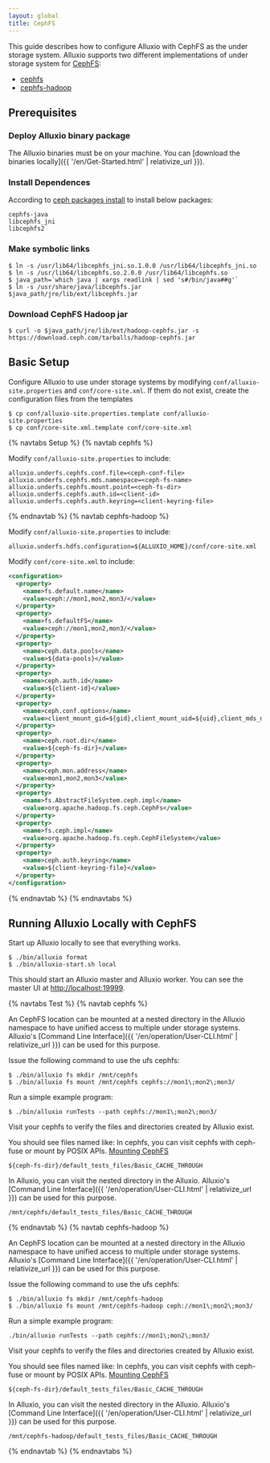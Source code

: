```yaml
---
layout: global
title: CephFS
---
```



This guide describes how to configure Alluxio with CephFS as the under storage system. Alluxio supports
two different implementations of under storage system for [CephFS](https://docs.ceph.com/en/latest/cephfs/):
- [cephfs](https://docs.ceph.com/en/latest/cephfs/api/libcephfs-java/)
- [cephfs-hadoop](https://docs.ceph.com/en/nautilus/cephfs/hadoop/)

## Prerequisites

### Deploy Alluxio binary package
The Alluxio binaries must be on your machine. You can 
[download the binaries locally]({{ '/en/Get-Started.html' | relativize_url }}).

### Install Dependences
According to [ceph packages install](https://docs.ceph.com/en/latest/install/get-packages/) to install below packages:

```
cephfs-java
libcephfs_jni
libcephfs2
```

### Make symbolic links

```console
$ ln -s /usr/lib64/libcephfs_jni.so.1.0.0 /usr/lib64/libcephfs_jni.so
$ ln -s /usr/lib64/libcephfs.so.2.0.0 /usr/lib64/libcephfs.so
$ java_path=`which java | xargs readlink | sed 's#/bin/java##g'`
$ ln -s /usr/share/java/libcephfs.jar $java_path/jre/lib/ext/libcephfs.jar
```

### Download CephFS Hadoop jar

```console
$ curl -o $java_path/jre/lib/ext/hadoop-cephfs.jar -s https://download.ceph.com/tarballs/hadoop-cephfs.jar
```

## Basic Setup

Configure Alluxio to use under storage systems by modifying
`conf/alluxio-site.properties` and `conf/core-site.xml`. If them do not exist, 
create the configuration files from the templates

```console
$ cp conf/alluxio-site.properties.template conf/alluxio-site.properties
$ cp conf/core-site.xml.template conf/core-site.xml
```

{% navtabs Setup %}
{% navtab cephfs %}

Modify `conf/alluxio-site.properties` to include:

```properties
alluxio.underfs.cephfs.conf.file=<ceph-conf-file>
alluxio.underfs.cephfs.mds.namespace=<ceph-fs-name>
alluxio.underfs.cephfs.mount.point=<ceph-fs-dir>
alluxio.underfs.cephfs.auth.id=<client-id>
alluxio.underfs.cephfs.auth.keyring=<client-keyring-file>
```

{% endnavtab %}
{% navtab cephfs-hadoop %}

Modify `conf/alluxio-site.properties` to include:

```properties
alluxio.underfs.hdfs.configuration=${ALLUXIO_HOME}/conf/core-site.xml
```

Modify `conf/core-site.xml` to include:

```xml
<configuration>
  <property>
    <name>fs.default.name</name>
    <value>ceph://mon1,mon2,mon3/</value>
  </property>
  <property>
    <name>fs.defaultFS</name>
    <value>ceph://mon1,mon2,mon3/</value>
  </property>
  <property>
    <name>ceph.data.pools</name>
    <value>${data-pools}</value>
  </property>
  <property>
    <name>ceph.auth.id</name>
    <value>${client-id}</value>
  </property>
  <property>
    <name>ceph.conf.options</name>
    <value>client_mount_gid=${gid},client_mount_uid=${uid},client_mds_namespace=${ceph-fs-name}</value>
  </property>
  <property>
    <name>ceph.root.dir</name>
    <value>${ceph-fs-dir}</value>
  </property>
  <property>
    <name>ceph.mon.address</name>
    <value>mon1,mon2,mon3</value>
  </property>
  <property>
    <name>fs.AbstractFileSystem.ceph.impl</name>
    <value>org.apache.hadoop.fs.ceph.CephFs</value>
  </property>
  <property>
    <name>fs.ceph.impl</name>
    <value>org.apache.hadoop.fs.ceph.CephFileSystem</value>
  </property>
  <property>
    <name>ceph.auth.keyring</name>
    <value>${client-keyring-file}</value>
  </property>
</configuration>
```

{% endnavtab %}
{% endnavtabs %}

## Running Alluxio Locally with CephFS

Start up Alluxio locally to see that everything works.

```console
$ ./bin/alluxio format
$ ./bin/alluxio-start.sh local
```

This should start an Alluxio master and Alluxio worker. You can see the master UI at
[http://localhost:19999](http://localhost:19999).

{% navtabs Test %}
{% navtab cephfs %}

An CephFS location can be mounted at a nested directory in the Alluxio namespace to have unified access
to multiple under storage systems. Alluxio's [Command Line Interface]({{ '/en/operation/User-CLI.html' | relativize_url }}) can be used for this purpose.

Issue the following command to use the ufs cephfs:

```
$ ./bin/alluxio fs mkdir /mnt/cephfs
$ ./bin/alluxio fs mount /mnt/cephfs cephfs://mon1\;mon2\;mon3/
```

Run a simple example program:

```console
$ ./bin/alluxio runTests --path cephfs://mon1\;mon2\;mon3/
```

Visit your cephfs to verify the files and directories created by Alluxio exist.

You should see files named like:
In cephfs, you can visit cephfs with ceph-fuse or mount by POSIX APIs. [Mounting CephFS](https://docs.ceph.com/en/latest/cephfs/#mounting-cephfs)

```
${ceph-fs-dir}/default_tests_files/Basic_CACHE_THROUGH
```
In Alluxio, you can visit the nested directory in the Alluxio. Alluxio's [Command Line Interface]({{ '/en/operation/User-CLI.html' | relativize_url }}) can be used for this purpose.

```
/mnt/cephfs/default_tests_files/Basic_CACHE_THROUGH
```

{% endnavtab %}
{% navtab cephfs-hadoop %}

An CephFS location can be mounted at a nested directory in the Alluxio namespace to have unified access
to multiple under storage systems. Alluxio's [Command Line Interface]({{ '/en/operation/User-CLI.html' | relativize_url }}) can be used for this purpose.

Issue the following command to use the ufs cephfs:

```console
$ ./bin/alluxio fs mkdir /mnt/cephfs-hadoop
$ ./bin/alluxio fs mount /mnt/cephfs-hadoop ceph://mon1\;mon2\;mon3/
```

Run a simple example program:

```console
./bin/alluxio runTests --path cephfs://mon1\;mon2\;mon3/
```

Visit your cephfs to verify the files and directories created by Alluxio exist.

You should see files named like:
In cephfs, you can visit cephfs with ceph-fuse or mount by POSIX APIs. [Mounting CephFS](https://docs.ceph.com/en/latest/cephfs/#mounting-cephfs)

```
${ceph-fs-dir}/default_tests_files/Basic_CACHE_THROUGH
```
In Alluxio, you can visit the nested directory in the Alluxio. Alluxio's [Command Line Interface]({{ '/en/operation/User-CLI.html' | relativize_url }}) can be used for this purpose.

```
/mnt/cephfs-hadoop/default_tests_files/Basic_CACHE_THROUGH
```

{% endnavtab %}
{% endnavtabs %}

